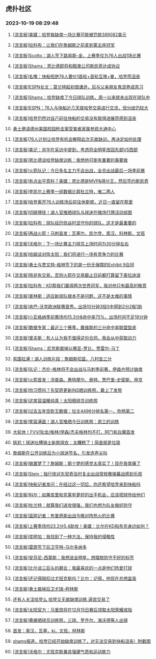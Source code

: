 ## 虎扑社区 
### 2023-10-19 08:29:48

1. [[流言板]美媒：哈登每缺席一场比赛可能被罚款389082美元](https://bbs.hupu.com/62533455.html)

2. [[流言板]拉科布：让我们在詹姆斯之前拿到第五座冠军](https://bbs.hupu.com/62533514.html)

3. [[流言板]Scotto：湖人签下路易斯-金，上赛季仅为76人出战1场比赛](https://bbs.hupu.com/62533676.html)

4. [[流言板]Shams：恩比德即将和鞋类公司斯凯奇达成协议](https://bbs.hupu.com/62533281.html)

5. [[流言板]名嘴：快船拒绝76人要价1首轮+首轮互换+曼，哈登而沮丧](https://bbs.hupu.com/62533832.html)

6. [[流言板]ESPN长文：莫兰特起初很谦逊，后与父亲朋友鬼混养成恶习](https://bbs.hupu.com/62532634.html)

7. [[流言板]Shams：哈登缺席了今日球队训练，周一以来就未出现在球队中](https://bbs.hupu.com/62532104.html)

8. [[流言板]ESPN：76人与快船近几天就哈登交易进行交流，但分歧仍较大](https://bbs.hupu.com/62532474.html)

9. [[流言板]哈登仍然对自己前往快船的交易没有取得进展而感到沮丧](https://bbs.hupu.com/62532373.html)

10. [勇士邀请德州美国校园枪击案受害者家属参观大通中心](https://bbs.hupu.com/62533504.html)

11. [[流言板]76人计划让哈登有机会解释此次无故缺训，再决定如何处理](https://bbs.hupu.com/62532440.html)

12. [[流言板]美记：肖华在采访中提到，考虑将全明星改回东部VS西部](https://bbs.hupu.com/62532034.html)

13. [[流言板]恩比德谈哈登缺席训练：我想他可能有重要的事要做](https://bbs.hupu.com/62533208.html)

14. [[流言板]火箭队记：今日多名主力不会出战，全员出战最后一场季前赛](https://bbs.hupu.com/62533729.html)

15. [[流言板]有点出乎意料？美媒：恩比德是MVP&得分王，然后签约斯凯奇](https://bbs.hupu.com/62533803.html)

16. [[流言板]李凯尔上赛季一组数据比肩杜兰特，唯二两人](https://bbs.hupu.com/62533620.html)

17. [[流言板]哈登离开76人训练场后前往休斯顿，近日一直留在那里](https://bbs.hupu.com/62532415.html)

18. [[流言板]切磋牌技！湖人官推晒球队与球迷在赌场打牌活动组图](https://bbs.hupu.com/62531991.html)

19. [[流言板]拉科布：球队经历低谷时坚守你的球队，这才是最重要的](https://bbs.hupu.com/62533495.html)

20. [[流言板]再战火箭！马刺首发：瓦塞尔、凯尔登、索汉、科林斯、文班](https://bbs.hupu.com/62533916.html)

21. [[流言板]沃格尔：下一场比赛主力球员上场时间为30分钟左右](https://bbs.hupu.com/62533472.html)

22. [[流言板]哈姆谈对阵太阳：我们将进行一场有竞争力的比赛](https://bbs.hupu.com/62533597.html)

23. [[流言板]勇士与贾文特-格林签下的是一份无保障的Exhibit 9合同](https://bbs.hupu.com/62533769.html)

24. [[流言板]除非有交易，否则火箭在交易截止日前都打算留下奥拉迪波](https://bbs.hupu.com/62533857.html)

25. [[流言板]拉科布：KD帮我们赢得两次世界冠军，我对他只有最高的敬意](https://bbs.hupu.com/62533080.html)

26. [[流言板]普林斯：适应新球队根本不是问题，这不是太难的事情](https://bbs.hupu.com/62533646.html)

27. [[流言板]肯巴-沃克欧洲联赛首秀，出场10分钟3投0中得到2分2板1助](https://bbs.hupu.com/62533926.html)

28. [[流言板]小瓦格纳季前赛场均15.3分&命中率75%，出场时间不足18分钟](https://bbs.hupu.com/62531649.html)

29. [[流言板]数据专家：最近三个赛季，戴维斯的三分命中率联盟垫底](https://bbs.hupu.com/62530937.html)

30. [[流言板]里夫斯：有人认为我不值得这份合同，我会从中获取动力](https://bbs.hupu.com/62531121.html)

31. [[流言板]Shams：尼克斯裁掉以赛亚-罗比、贾雷尔-马丁](https://bbs.hupu.com/62533483.html)

32. [氛围拉满！湖人训练片段：詹姆斯扣篮，八村垒三分](https://bbs.hupu.com/62533902.html)

33. [[流言板]队记：杰伦-格林将不会出战与马刺季前赛，伊森也预计缺席](https://bbs.hupu.com/62532918.html)

34. [[流言板]火箭首发：汤普森、惠特摩尔、泰特、贾巴里-史密斯、申京](https://bbs.hupu.com/62533930.html)

35. [[流言板]你习惯吗？东契奇更新INS晒训练照，戴上了发带](https://bbs.hupu.com/62533637.html)

36. [[流言板]这笑容温暖纯真！太阳晒球员训练照](https://bbs.hupu.com/62533837.html)

37. [[流言板]过去五年空砍王数据：拉文4496分排名第一，吹杨第二](https://bbs.hupu.com/62533712.html)

38. [[流言板]笑容满面！湖人官推晒今日训练照：周三的训练](https://bbs.hupu.com/62533776.html)

39. [大轮休！FVV/狄龙/格林/伊森/杰夫格林均不打，阿门和白魔首发](https://bbs.hupu.com/62533628.html)

40. [尴尬！球迷吐槽骑士新款球衣：太糟糕了！简直就是垃圾](https://bbs.hupu.com/62533945.html)

41. [詹姆斯在公开训练后为小球迷签名，引发连声尖叫](https://bbs.hupu.com/62533968.html)

42. [[流言板]做噩梦了？詹姆斯：那个梦的感觉太真实了！现在我胃痛了](https://bbs.hupu.com/62530405.html)

43. [[流言板]Stein：独行侠对东契奇及时复出出战常规赛揭幕战感到乐观](https://bbs.hupu.com/62533800.html)

44. [[流言板]快船记者发问：在经过这一切后，你还希望哈登来到快船吗](https://bbs.hupu.com/62532950.html)

45. [[流言板]科尔：如果库里和克莱有更好的出手机会，应该把球传给他们](https://bbs.hupu.com/62533464.html)

46. [[流言板]杜兰特：就算我们进攻很强，我们也想为队友做好防守](https://bbs.hupu.com/62533818.html)

47. [[流言板]篮网记者：布里奇斯出战今晚对阵热火的比赛](https://bbs.hupu.com/62533608.html)

48. [[流言板]上赛季场均23.2分5.4助攻！美媒：比尔在KD和布克身边如何？](https://bbs.hupu.com/62533694.html)

49. [[流言板]库明加：我找到了一种方法，保持我的侵略性](https://bbs.hupu.com/62533451.html)

50. [[流言板]雷霆签下后卫亨特-马尔多纳多](https://bbs.hupu.com/62533825.html)

51. [[流言板]安芬尼-西蒙斯：我想进全明星，想摆脱防守不好的标签](https://bbs.hupu.com/62533744.html)

52. [[流言板]比尔谈三巨头的磨合：我最喜欢的一点是他们热爱打球](https://bbs.hupu.com/62533793.html)

53. [[流言板]还记得隔扣过尤班克斯吗？比尔：记得，他现在总想盖我](https://bbs.hupu.com/62533685.html)

54. [[流言板]勇士裁掉后卫尤瑞-柯林斯](https://bbs.hupu.com/62533726.html)

55. [还有人关注哈登么 哈登又无故缺席训练 逼宫交易了](https://bbs.hupu.com/62533804.html)

56. [[流言板]太阳官方：马里昂将在12月15日赛后领取太阳荣耀戒指](https://bbs.hupu.com/62533313.html)

57. [[流言板]黄蜂晒球员训练照，三球、罗齐尔、海沃德等人出镜](https://bbs.hupu.com/62533849.html)

58. [首发：索汉，瓦塞，kj，文班，柯林斯](https://bbs.hupu.com/62533890.html)

59. [shams报道，哈登已经开始缺席训练了，对无法交易到快船沮丧）附截图](https://bbs.hupu.com/62533478.html)

60. [[流言板]沃格尔：尤班克斯兼具强硬气质和运动能力](https://bbs.hupu.com/62533718.html)

